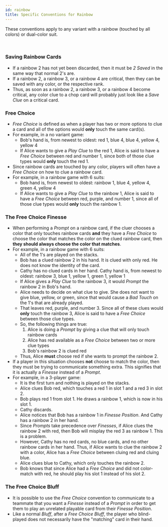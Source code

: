 ```yaml
---
id: rainbow
title: Specific Conventions for Rainbow
---
```


These conventions apply to any variant with a rainbow (touched by all colors) or dual-color suit.

<br />

### Saving Rainbow Cards

- If a rainbow 2 has not yet been discarded, then it must be *2 Saved* in the same way that normal 2's are.
- If a rainbow 2, a rainbow 3, or a rainbow 4 are critical, then they can be saved with any color, or the respective rank.
- Thus, as soon as a rainbow 2, a rainbow 3, or a rainbow 4 become critical, any color clue to a chop card will probably just look like a *Save Clue* on a critical card.

### Free Choice

- *Free Choice* is defined as when a player has two or more options to clue a card and all of the options would **only** touch the same card(s).
- For example, in a no variant game:
  - Bob's hand is, from newest to oldest: red 1, blue 4, blue 4, yellow 4, yellow 4
  - If Alice wants to give a *Play Clue* to the red 1, Alice is said to have a *Free Choice* between red and number 1, since both of those clue types would **only** touch the red 1.
- Since rainbow cards are touched by any color, players will often have a *Free Choice* on how to clue a rainbow card.
- For example, in a rainbow game with 6 suits:
  - Bob hand is, from newest to oldest: rainbow 1, blue 4, yellow 4, green 4, yellow 4
  - If Alice wants to give a *Play Clue* to the rainbow 1, Alice is said to have a *Free Choice* between red, purple, and number 1, since all of those clue types would **only** touch the rainbow 1.

### The Free Choice Finesse

- When performing a *Prompt* on a rainbow card, if the cluer chooses a color that only touches rainbow cards **and** they have a *Free Choice* to choose the color that matches the color on the clued rainbow card, then **they should always choose the color that matches**.
- For example, in a rainbow game with 6 suits:
  - All of the 1's are played on the stacks.
  - Bob has a clued rainbow 2 in his hand. It is clued with only red. He does not know the identity of the card.
  - Cathy has no clued cards in her hand. Cathy hand is, from newest to oldest: rainbow 3, blue 1, yellow 1, green 1, yellow 1
  - If Alice gives a *Play Clue* to the rainbow 3, it would *Prompt* the rainbow 2 in Bob's hand.
  - Alice needs to decide on what clue to give. She does not want to give blue, yellow, or green, since that would cause a *Bad Touch* on the 1's that are already played.
  - That leaves red, purple, and number 3. Since all of these clues would **only** touch the rainbow 3, Alice is said to have a *Free Choice* between those clue types.
  - So, the following things are true:
    1. Alice is doing a *Prompt* by giving a clue that will only touch rainbow cards
    1. Alice has red available as a *Free Choice* between two or more clue types
    1. Bob's rainbow 2 is clued red
  - Thus, Alice **must** choose red if she wants to prompt the rainbow 2.
- If a player in this situation chooses **not** choose to match the color, then they must be trying to communicate something extra. This signifies that it is actually a *Finesse* instead of a *Prompt*.
- For example, in a 3-player game:
  - It is the first turn and nothing is played on the stacks.
  - Alice clues Bob red, which touches a red 1 in slot 1 and a red 3 in slot 2.
  - Bob plays red 1 from slot 1. He draws a rainbow 1, which is now in his slot 1.
  - Cathy discards.
  - Alice notices that Bob has a rainbow 1 in *Finesse Position*. And Cathy has a rainbow 2 in her hand.
  - Since *Prompts* take precedence over *Finesses*, if Alice clues the rainbow 2 with red, then Bob will misplay the red 3 as rainbow 1. This is a problem.
  - However, Cathy has no red cards, no blue cards, and no other rainbow cards in her hand. Thus, if Alice wants to clue the rainbow 2 with a color, Alice has a *Free Choice* between cluing red and cluing blue.
  - Alice clues blue to Cathy, which only touches the rainbow 2.
  - Bob knows that since Alice had a *Free Choice* and did not color-match with red, he should play his slot 1 instead of his slot 2.

### The Free Choice Bluff

- It is possible to use the *Free Choice* convention to communicate to a teammate that you want a *Finesse* instead of a *Prompt* in order to get them to play an unrelated playable card from their *Finesse Position*.
- Like a normal *Bluff*, after a *Free Choice Bluff*, the player who blind-played does not necessarily have the "matching" card in their hand.
